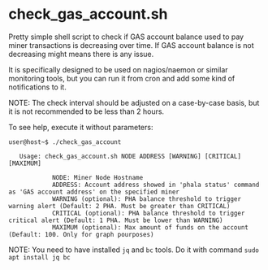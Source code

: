 # check_gas_account.sh

Pretty simple shell script to check if GAS account balance used to pay miner transactions is decreasing over time. If GAS account balance is not decreasing might means there is any issue.

It is specifically designed to be used on nagios/naemon or similar monitoring tools, but you can run it from cron and add some kind of notifications to it.

NOTE: The check interval should be adjusted on a case-by-case basis, but it is not recommended to be less than 2 hours.

To see help, execute it without parameters:

`user@host~$ ./check_gas_account`

       Usage: check_gas_account.sh NODE ADDRESS [WARNING] [CRITICAL] [MAXIMUM]

                NODE: Miner Node Hostname
                ADDRESS: Account address showed in 'phala status' command as 'GAS account address' on the specified miner
                WARNING (optional): PHA balance threshold to trigger warning alert (Default: 2 PHA. Must be greater than CRITICAL)
                CRITICAL (optional): PHA balance threshold to trigger critical alert (Default: 1 PHA. Must be lower than WARNING)
                MAXIMUM (optional): Max amount of funds on the account (Default: 100. Only for graph pourposes)


NOTE: You need to have installed `jq` and `bc` tools. Do it with command `sudo apt install jq bc`

